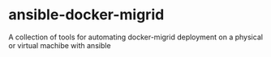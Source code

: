 # ansible-docker-migrid
A collection of tools for automating docker-migrid deployment on a physical or virtual machibe with ansible
